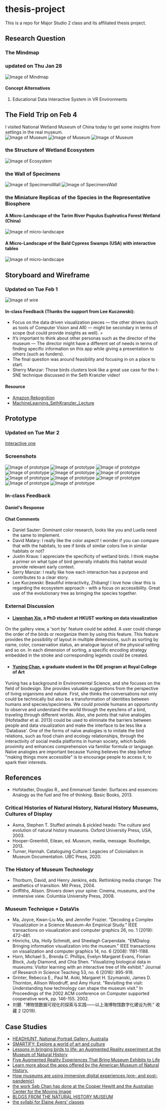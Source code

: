 # thesis-project
 This is a repo for Major Studio 2 class and its affiliated thesis project.

## Research Question

### The Mindmap
### updated on Thu Jan 28
![Image of Mindmap](./pics/zhibang_map.png)

#### Concept Alternatives
1. Educational Data Interactive System in VR Environments

## The Field Trip on Feb 4 
I visited National Wetland Museum of China today to get some insights from settings in the real museum.  
![Image of Museum](./field-trip/museum1.jpeg)
![Image of Museum](./field-trip/museum2.jpeg)
![Image of Museum](./field-trip/museum3.jpeg)

### the Structure of Wetland Ecosystem
![Image of Ecosystem](./field-trip/ecosystem.jpeg)

### the Wall of Specimens
![Image of SpecimensWall](./field-trip/wall.jpg)
![Image of SpecimensWall](./field-trip/wall2.jpeg)

### the Miniature Replicas of the Species in the Representative Biosphere
#### A Micro-Landscape of the Tarim River Populus Euphratica Forest Wetland (China)
![Image of micro-landscape](./field-trip/micro-landscape.jpg)

#### A Micro-Landscape of the Bald Cypress Swamps (USA) with interactive tables
![Image of micro-landscape](./field-trip/micro-landscape2.jpg)

## Storyboard and Wireframe
### Updated on Tue Feb 1
![Image of wire](./wireframe/storyboard.jpg)

#### In-class Feedback (Thanks the support from Lee Kuczewski): 
- Focus on the data driven visualization pieces — the other drivers (such as tools of Computer Vision and AR) — might be secondary in terms of scope (but could provide insights as well). =
- It’s important to think about other personas such as the director of the museum — The director might have a different set of needs in terms of finding specific information on this app while giving a presentation to others (such as funders). 
- The final question was around feasibility and focusing in on a place to start.
- Sherry Manzar: Those birds clusters look like a great use case for the t-SNE technique discussed in the Seth Kranzler video!

#### Resource
- [Amazon Rekognition](https://aws.amazon.com/cn/rekognition/)
- [MachineLearning_SethKranzler_Lecture](https://drive.google.com/file/d/1PqMxu4bEn8oqGDxb3NtvgrGZG4rdPEdE/view)

## Prototype
### Updated on Tue Mar 2
[Interactive one](https://www.figma.com/proto/6CiVh0Lop040n0WVDhEPIH/Major-Studio-1-Project-3?node-id=405%3A2102&viewport=790%2C90%2C0.40976792573928833&scaling=min-zoom)
### Screenshots
![Image of prototype](./prototype/overview.png)
![Image of prototype](./prototype/p1.jpg)
![Image of prototype](./prototype/p2.jpg)
![Image of prototype](./prototype/p3.jpg)
![Image of prototype](./prototype/p4.jpg)
![Image of prototype](./prototype/p5.jpg)
![Image of prototype](./prototype/p6.jpg)
![Image of prototype](./prototype/p6.1.jpg)
![Image of prototype](./prototype/p7.jpg)
![Image of prototype](./prototype/p8.jpg)
![Image of prototype](./prototype/p9.jpg)
### In-class Feedback
#### Daniel's Response
#### Chat Comments
- Daniel Sauter: Dominant color research, looks like you and Luella need the same to implement.
- David Malary: I really like the color aspect! I wonder if you can compare that with the habitats, to see if birds of similar colors live in similar habitats or not?
- Justin Kraus: I appreciate the specificity of wetland birds. I think maybe a primer on what type of bird generally inhabits this habitat would provide relevant early context.
- Serry Manzar: I really like how each interaction has a purpose and contributes to a clear story.
- Lee Kuczewski: Beautiful interactivity, Zhibang! I love how clear this is regarding the ecosystem approach - with a focus on accessibility. Great use of the evolutionary tree as bringing the species together.
### External Discussion
- #### [Liwenhan Xie](https://shellywhen.github.io/), a PhD student at HKUST working on data visualization
On the gallery view, a 'sort by' feature could be added. A user could change the order of the birds or reorganize them by using this feature. This feature provides the possibility of layout in multiple dimensions, such as sorting by name, color, conservation status, an analogue layout of the physical setting and so on. In each dimension of sorting, a specific encoding strategy embedded in the stroke and corresponding legends could be created.

- #### [Yuning Chan](https://alienyuning.com/), a graduate student in the IDE program at Royal College of Art
Yuning has a background in Environmental Science, and she focuses on the field of biodesign. She provides valuable suggestions from the perspective of living organisms and nature. First, she thinks the conversations not only could be technically but also be a transformation of identities between humans and species/specimens. We could provide humans an opportunity to observe and understand the world through the eyes/lens of a bird, traveling through different worlds. Also, she points that naïve analogies (Hofstadter et al. 2013) could be used to eliminate the barriers between people and data visualization and make the interface to be less like a 'Database'. One of the forms of naïve analogies is to imitate the bird relations, such as food chain and ecology relationships, through the interactivity of social media platforms in human society, which builds proximity and enhances comprehension via familiar formula or language. Naïve analogies are important because Yuning believes the step before "making things more accessible" is to encourage people to access it, to spark their interests.

## References
- Hofstadter, Douglas R., and Emmanuel Sander. Surfaces and essences: Analogy as the fuel and fire of thinking. Basic Books, 2013.
### Critical Histories of Natural History, Natural History Museums, Cultures of Display
- Asma, Stephen T. Stuffed animals & pickled heads: The culture and evolution of natural history museums. Oxford University Press, USA, 2003.
- Hooper-Greenhill, Eilean, ed. Museum, media, message. Routledge, 2013.
- Turner, Hannah. Cataloguing Culture: Legacies of Colonialism in Museum Documentation. UBC Press, 2020.
### The History of Museum Technology 
- Thorburn, David, and Henry Jenkins, eds. Rethinking media change: The aesthetics of transition. Mit Press, 2004.
- Griffiths, Alison. Shivers down your spine: Cinema, museums, and the immersive view. Columbia University Press, 2008.
### Museum Technique + DataVis
- Ma, Joyce, Kwan-Liu Ma, and Jennifer Frazier. "Decoding a Complex Visualization in a Science Museum–An Empirical Study." IEEE transactions on visualization and computer graphics 26, no. 1 (2019): 472-481.
- Hinrichs, Uta, Holly Schmidt, and Sheelagh Carpendale. "EMDialog: Bringing information visualization into the museum." IEEE transactions on visualization and computer graphics 14, no. 6 (2008): 1181-1188.
- Horn, Michael S., Brenda C. Phillips, Evelyn Margaret Evans, Florian Block, Judy Diamond, and Chia Shen. "Visualizing biological data in museums: Visitor learning with an interactive tree of life exhibit." Journal of Research in Science Teaching 53, no. 6 (2016): 895-918.
- Grinter, Rebecca E., Paul M. Aoki, Margaret H. Szymanski, James D. Thornton, Allison Woodruff, and Amy Hurst. "Revisiting the visit: Understanding how technology can shape the museum visit." In Proceedings of the 2002 ACM conference on Computer supported cooperative work, pp. 146-155. 2002.
- 刘健. "博物馆数据可视化的探索与实践——以上海博物馆数字化建设为例." 收藏 2 (2019).

## Case Studies
- [HEADHUNT, National Portrait Gallery, Australia](https://www.portrait.gov.au/content/headhunt)
- [SMARTIFY: Explore a world of art and culture](https://smartify.org/)
- [Lessons in bringing birds to life: an Augmented Reality experiment at the Museum of Natural History](https://medium.com/neeeu/lessons-in-bringing-birds-to-life-an-augmented-reality-experiment-at-the-museum-of-natural-history-21d2855c4c68)
- [Five Augmented Reality Experiences That Bring Museum Exhibits to Life](https://www.smithsonianmag.com/travel/expanding-exhibits-augmented-reality-180963810/)
- [Learn more about the apps offered by the American Museum of Natural History.](https://www.amnh.org/apps)
- [How museums are using immersive digital experiences (pre- and post-pandemic)](https://econsultancy.com/how-museums-are-using-immersive-digital-experiences/)
- [the work Seb Chan has done at the Cooper Hewitt and the Australian Center for the Moving Image](https://sebchan.medium.com/)
- [BLOGS FROM THE NATURAL HISTORY MUSEUM](https://naturalhistorymuseum.blog/category/digital-media-at-the-nhm/)
- [the syllabi for Elaine Ayers’ classes](https://elaineayers.com/Work)